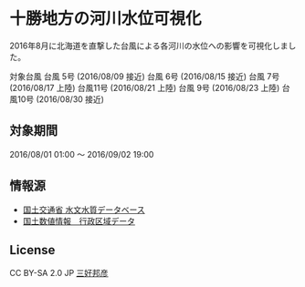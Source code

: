 # 十勝地方の河川水位可視化

2016年8月に北海道を直撃した台風による各河川の水位への影響を可視化しました。

対象台風
台風 5号 (2016/08/09 接近)
台風 6号 (2016/08/15 接近)
台風 7号 (2016/08/17 上陸)
台風11号 (2016/08/21 上陸)
台風 9号 (2016/08/23 上陸)
台風10号 (2016/08/30 接近)

## 対象期間

2016/08/01 01:00 ～ 2016/09/02 19:00

## 情報源
 - [国土交通省 水文水質データベース](http://www1.river.go.jp/)
 - [国土数値情報　行政区域データ](http://nlftp.mlit.go.jp/ksj/gml/datalist/KsjTmplt-N03.html)

## License

CC BY-SA 2.0 JP [三好邦彦](http://colspan.hatenablog.com/)
